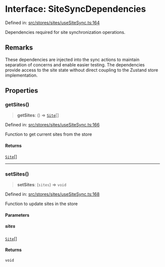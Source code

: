 # Interface: SiteSyncDependencies

Defined in: [src/stores/sites/useSiteSync.ts:164](https://github.com/Nick2bad4u/Uptime-Watcher/blob/main/src/stores/sites/useSiteSync.ts#L164)

Dependencies required for site synchronization operations.

## Remarks

These dependencies are injected into the sync actions to maintain separation
of concerns and enable easier testing. The dependencies provide access to the
site state without direct coupling to the Zustand store implementation.

## Properties

### getSites()

> **getSites**: () => [`Site`](../../../../../shared/types/interfaces/Site.md)[]

Defined in: [src/stores/sites/useSiteSync.ts:166](https://github.com/Nick2bad4u/Uptime-Watcher/blob/main/src/stores/sites/useSiteSync.ts#L166)

Function to get current sites from the store

#### Returns

[`Site`](../../../../../shared/types/interfaces/Site.md)[]

***

### setSites()

> **setSites**: (`sites`) => `void`

Defined in: [src/stores/sites/useSiteSync.ts:168](https://github.com/Nick2bad4u/Uptime-Watcher/blob/main/src/stores/sites/useSiteSync.ts#L168)

Function to update sites in the store

#### Parameters

##### sites

[`Site`](../../../../../shared/types/interfaces/Site.md)[]

#### Returns

`void`

